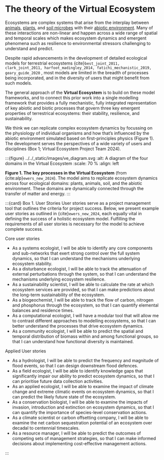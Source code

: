 # The theory of the Virtual Ecosystem

Ecosystems are complex systems that arise from the interplay between
[animals](./animal_theory.md),
[plants](./plant_theory.md),
and [soil microbes](./soil_theory.md) with their
[abiotic environment](./abiotic_theory.md). Many of these interactions are
non-linear and happen across a wide range of spatial and temporal scales which makes
ecosystem dynamics and emergent phenomena such as resilience to environmental stressors
challenging to understand and predict.

Despite rapid advancements in the development of detailed ecological models for
terrestrial ecosystems
{cite}`best_joint_2011,
clark_joint_2011,
harfoot_madingley_2014,
fatichi_mechanistic_2019,
geary_guide_2020`
, most models are limited in the breadth of processes being incorporated, and in the
diversity of users that might benefit from such models.

The general approach of the **Virtual Ecosystem** is to build on these model frameworks,
and to connect this prior work into a single modelling framework
that provides a fully mechanistic, fully integrated representation of key abiotic and
biotic processes that govern three key emergent properties of terrestrical ecosystems:
their stability, resilience, and sustainability.

We think we can replicate complex
ecosystem dynamics by focussing on the physiology of individual organisms and how
that’s influenced by the abiotic environment simulated based on first-principles physics
(Figure 1). The development serves the perspectives of a wide variety of users and
disciplines (Box 1; Virtual Ecosystem Project Team 2024).

:::{figure} ../../_static/images/ve_diagram.svg
:alt: A diagram of the four domains in the Virtual Ecosystem
:scale: 70 %
:align: left

**Figure 1. The key processes in the Virtual Ecosystem** (from
{cite:alp}`ewers_new_2024`). The model aims to replicate ecosystem dynamics across four
ecological domains: plants, animals, soil, and the abiotic environment. These domains are
dynamically connected through the transfer of matter and energy.
:::

:::{card} Box 1. User Stories
User stories serve as a project management tool that outlines the criteria for project
success. Below, we present example user stories as outlined in {cite}`ewers_new_2024`,
each equally vital in defining the success of a holistic ecosystem model. Fulfilling
the requirements of all user stories is necessary for the model to achieve complete
success.

Core user stories

* As a systems ecologist, I will be able to identify any core components and
sub-networks that exert strong control over the full system dynamics, so that I can
understand the mechanisms underlying ecosystem stability.
* As a disturbance ecologist, I will be able to track the attenuation of external
perturbations through the system, so that I can understand the mechanisms underlying
ecosystem resilience.
* As a sustainability scientist, I will be able to calculate the rate at which ecosystem
services are provided, so that I can make predictions about the long-term sustainability
of the ecosystem.
* As a biogeochemist, I will be able to track the flow of carbon, nitrogen and
phosphorus through the ecosystem, so that I can quantify elemental balances and
residence times.
* As a computational ecologist, I will have a modular tool that will allow me to
contrast different approaches to modelling ecosystems, so that I can better understand
the processes that drive ecosystem dynamics.
* As a community ecologist, I will be able to predict the spatial and temporal
distribution of biomass within and among functional groups, so that I can understand how
functional diversity is maintained.

Applied User stories

* As a hydrologist, I will be able to predict the frequency and magnitude of flood
events, so that I can design downstream flood defences.
* As a field ecologist, I will be able to identify knowledge gaps that significantly
impair our ability to predict ecosystem dynamics, so that I can prioritise future data
collection activities.
* As an applied ecologist, I will be able to examine the impact of climate change and
extreme climatic events on ecosystem dynamics, so that I can predict the likely future
state of the ecosystem.
* As a conservation biologist, I will be able to examine the impacts of invasion,
introduction and extinction on ecosystem dynamics, so that I can quantify the
importance of species-level conservation actions.
* As a climate scientist or carbon offsetting company, I will be able to examine the net
carbon sequestration potential of an ecosystem over decadal to centennial timescales.
* As a resource manager, I will be able to predict the outcomes of competing sets of
management strategies, so that I can make informed decisions about implementing
cost-effective management actions.

:::
